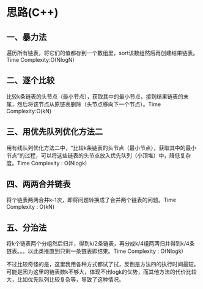 # 思路(C++)

## 一、暴力法

遍历所有链表，将它们的值都存到一个数组里，sort该数组然后再创建结果链表。Time Complexity:O(NlogN)

## 二、逐个比较

比较k条链表的头节点（最小节点），获取其中的最小节点，接到结果链表的末尾，然后将该节点从原链表删除（头节点移向下一个节点）。Time Complexity:O(kN)

## 三、用优先队列优化方法二

用有线队列优化方法二中，“比较k条链表的头节点（最小节点），获取其中的最小节点”的过程，可以将这些链表的头节点放入优先队列（小顶堆）中，降低复杂度。Time Complexity : O(Nlogk)

## 四、两两合并链表

将个链表两两合并k-1次，即将问题转换成了合并两个链表的问题。Time Complexity : O(kN)

## 五、分治法

将k个链表两个分组然后归并，得到k/2条链表，再分成k/4组两两归并得到k/4条链表。。。以此类推直到只剩一条链表即结果。Time Complexity : O(Nlogk)

不过比较奇怪的是，这里我用各种方式都试了试，反倒是方法四的执行时间最短。可能是因为这里的链表数k不够大，体现不出logk的优势，而其他方法的代价比较大，比如优先队列比较复杂等，导致了这种情况。
